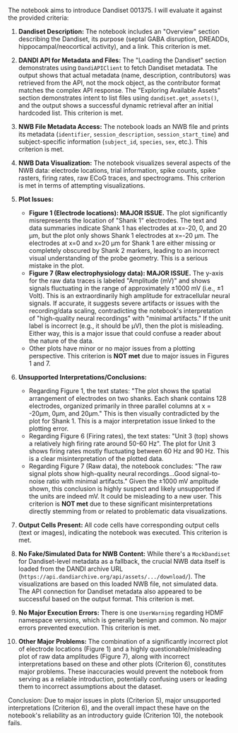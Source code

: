 The notebook aims to introduce Dandiset 001375. I will evaluate it against the provided criteria:

1.  **Dandiset Description:** The notebook includes an "Overview" section describing the Dandiset, its purpose (septal GABA disruption, DREADDs, hippocampal/neocortical activity), and a link. This criterion is met.

2.  **DANDI API for Metadata and Files:** The "Loading the Dandiset" section demonstrates using `DandiAPIClient` to fetch Dandiset metadata. The output shows that actual metadata (name, description, contributors) was retrieved from the API, not the mock object, as the contributor format matches the complex API response. The "Exploring Available Assets" section demonstrates intent to list files using `dandiset.get_assets()`, and the output shows a successful dynamic retrieval after an initial hardcoded list. This criterion is met.

3.  **NWB File Metadata Access:** The notebook loads an NWB file and prints its metadata (`identifier`, `session_description`, `session_start_time`) and subject-specific information (`subject_id`, `species`, `sex`, etc.). This criterion is met.

4.  **NWB Data Visualization:** The notebook visualizes several aspects of the NWB data: electrode locations, trial information, spike counts, spike rasters, firing rates, raw ECoG traces, and spectrograms. This criterion is met in terms of attempting visualizations.

5.  **Plot Issues:**
    *   **Figure 1 (Electrode locations): MAJOR ISSUE.** The plot significantly misrepresents the location of "Shank 1" electrodes. The text and data summaries indicate Shank 1 has electrodes at x=-20, 0, and 20 µm, but the plot only shows Shank 1 electrodes at x=-20 µm. The electrodes at x=0 and x=20 µm for Shank 1 are either missing or completely obscured by Shank 2 markers, leading to an incorrect visual understanding of the probe geometry. This is a serious mistake in the plot.
    *   **Figure 7 (Raw electrophysiology data): MAJOR ISSUE.** The y-axis for the raw data traces is labeled "Amplitude (mV)" and shows signals fluctuating in the range of approximately ±1000 mV (i.e., ±1 Volt). This is an extraordinarily high amplitude for extracellular neural signals. If accurate, it suggests severe artifacts or issues with the recording/data scaling, contradicting the notebook's interpretation of "high-quality neural recordings" with "minimal artifacts." If the unit label is incorrect (e.g., it should be µV), then the plot is misleading. Either way, this is a major issue that could confuse a reader about the nature of the data.
    *   Other plots have minor or no major issues from a plotting perspective.
    This criterion is **NOT met** due to major issues in Figures 1 and 7.

6.  **Unsupported Interpretations/Conclusions:**
    *   Regarding Figure 1, the text states: "The plot shows the spatial arrangement of electrodes on two shanks. Each shank contains 128 electrodes, organized primarily in three parallel columns at x = -20μm, 0μm, and 20μm." This is then visually contradicted by the plot for Shank 1. This is a major interpretation issue linked to the plotting error.
    *   Regarding Figure 6 (Firing rates), the text states: "Unit 3 (top) shows a relatively high firing rate around 50-60 Hz". The plot for Unit 3 shows firing rates mostly fluctuating between 60 Hz and 90 Hz. This is a clear misinterpretation of the plotted data.
    *   Regarding Figure 7 (Raw data), the notebook concludes: "The raw signal plots show high-quality neural recordings...Good signal-to-noise ratio with minimal artifacts." Given the ±1000 mV amplitude shown, this conclusion is highly suspect and likely unsupported if the units are indeed mV. It could be misleading to a new user.
    This criterion is **NOT met** due to these significant misinterpretations directly stemming from or related to problematic data visualizations.

7.  **Output Cells Present:** All code cells have corresponding output cells (text or images), indicating the notebook was executed. This criterion is met.

8.  **No Fake/Simulated Data for NWB Content:** While there's a `MockDandiset` for Dandiset-level metadata as a fallback, the crucial NWB data itself is loaded from the DANDI archive URL (`https://api.dandiarchive.org/api/assets/.../download/`). The visualizations are based on this loaded NWB file, not simulated data. The API connection for Dandiset metadata also appeared to be successful based on the output format. This criterion is met.

9.  **No Major Execution Errors:** There is one `UserWarning` regarding HDMF namespace versions, which is generally benign and common. No major errors prevented execution. This criterion is met.

10. **Other Major Problems:** The combination of a significantly incorrect plot of electrode locations (Figure 1) and a highly questionable/misleading plot of raw data amplitudes (Figure 7), along with incorrect interpretations based on these and other plots (Criterion 6), constitutes major problems. These inaccuracies would prevent the notebook from serving as a reliable introduction, potentially confusing users or leading them to incorrect assumptions about the dataset.

Conclusion: Due to major issues in plots (Criterion 5), major unsupported interpretations (Criterion 6), and the overall impact these have on the notebook's reliability as an introductory guide (Criterion 10), the notebook fails.